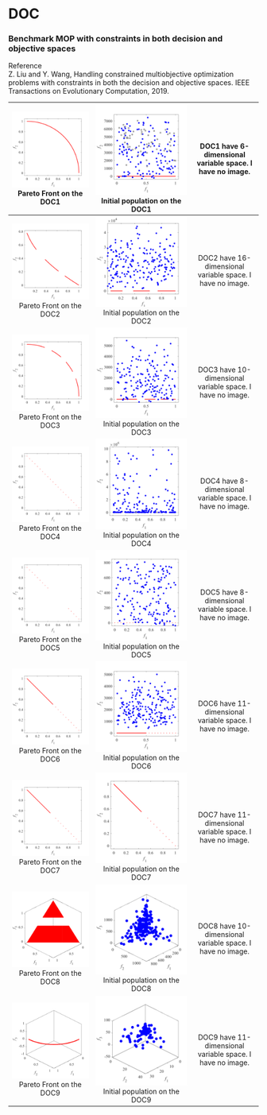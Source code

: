 # DOC
### Benchmark MOP with constraints in both decision and objective spaces  
Reference  
Z. Liu and Y. Wang, Handling constrained multiobjective optimization 
problems with constraints in both the decision and objective spaces. 
IEEE Transactions on Evolutionary Computation, 2019.
 
|![image](../../image/DOC1_M2PF.svg)Pareto Front on the DOC1|![image](../../image/DOC1_M2Init.svg)Initial population on the DOC1|DOC1 have 6-dimensional variable space. I have no image.
|:-:|:-:|:-:|
|![image](../../image/DOC2_M2PF.svg)Pareto Front on the DOC2|![image](../../image/DOC2_M2Init.svg)Initial population on the DOC2|DOC2 have 16-dimensional variable space. I have no image.
|![image](../../image/DOC3_M2PF.svg)Pareto Front on the DOC3|![image](../../image/DOC3_M2Init.svg)Initial population on the DOC3|DOC3 have 10-dimensional variable space. I have no image.
|![image](../../image/DOC4_M2PF.svg)Pareto Front on the DOC4|![image](../../image/DOC4_M2Init.svg)Initial population on the DOC4|DOC4 have 8-dimensional variable space. I have no image.
|![image](../../image/DOC5_M2PF.svg)Pareto Front on the DOC5|![image](../../image/DOC5_M2Init.svg)Initial population on the DOC5|DOC5 have 8-dimensional variable space. I have no image.
|![image](../../image/DOC6_M2PF.svg)Pareto Front on the DOC6|![image](../../image/DOC6_M2Init.svg)Initial population on the DOC6|DOC6 have 11-dimensional variable space. I have no image.
|![image](../../image/DOC7_M2PF.svg)Pareto Front on the DOC7|![image](../../image/DOC7_M2Init.svg)Initial population on the DOC7|DOC7 have 11-dimensional variable space. I have no image.
|![image](../../image/DOC8_M3PF.svg)Pareto Front on the DOC8|![image](../../image/DOC8_M3Init.svg)Initial population on the DOC8|DOC8 have 10-dimensional variable space. I have no image.
|![image](../../image/DOC9_M3PF.svg)Pareto Front on the DOC9|![image](../../image/DOC9_M3Init.svg)Initial population on the DOC9|DOC9 have 11-dimensional variable space. I have no image.
